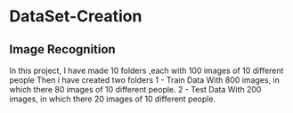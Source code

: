 # DataSet-Creation
## Image Recognition

In this project, I have made 10 folders ,each with 100 images of 10 different people
Then i have created two folders 
1 - Train Data With 800 images, in which there 80 images of 10 different people.
2 - Test  Data With 200 images, in which there 20 images of 10 different people.
